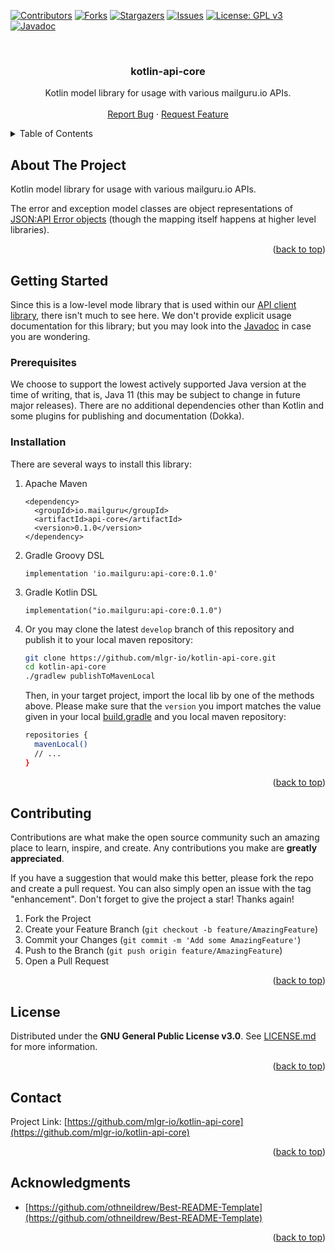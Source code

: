 <!-- Improved compatibility of back to top link: See: https://github.com/othneildrew/Best-README-Template/pull/73 -->
<a name="readme-top"></a>
<!--
*** Thanks for checking out the Best-README-Template. If you have a suggestion
*** that would make this better, please fork the repo and create a pull request
*** or simply open an issue with the tag "enhancement".
*** Don't forget to give the project a star!
*** Thanks again! Now go create something AMAZING! :D
-->



<!-- PROJECT SHIELDS -->
<!--
*** I'm using markdown "reference style" links for readability.
*** Reference links are enclosed in brackets [ ] instead of parentheses ( ).
*** See the bottom of this document for the declaration of the reference variables
*** for contributors-url, forks-url, etc. This is an optional, concise syntax you may use.
*** https://www.markdownguide.org/basic-syntax/#reference-style-links
-->
[![Contributors][contributors-shield]][contributors-url]
[![Forks][forks-shield]][forks-url]
[![Stargazers][stars-shield]][stars-url]
[![Issues][issues-shield]][issues-url]
[![License: GPL v3][license-shield]][license-url]
[![Javadoc][javadoc-shield]][javadoc-url]




<!-- PROJECT LOGO -->
<br />
<div align="center">
  <!-- a href="https://github.com/mlgr-io/kotlin-api-core">
    <img src="images/logo.png" alt="Logo" width="80" height="80">
  </a //-->

<h3 align="center">kotlin-api-core</h3>

  <p align="center">
    Kotlin model library for usage with various mailguru.io APIs. 
    <!-- br />
    <a href="https://github.com/mlgr-io/kotlin-api-core"><strong>Explore the docs »</strong></a //-->
    <br />
    <br />
    <!-- a href="https://github.com/mlgr-io/kotlin-api-core">View Demo</a>
    · //-->
    <a href="https://github.com/mlgr-io/kotlin-api-core/issues">Report Bug</a>
    ·
    <a href="https://github.com/mlgr-io/kotlin-api-core/issues">Request Feature</a>
  </p>
</div>



<!-- TABLE OF CONTENTS -->
<details>
  <summary>Table of Contents</summary>
  <ol>
    <li><a href="#about-the-project">About The Project</a></li>
    <li>
      <a href="#getting-started">Getting Started</a>
      <ul>
        <li><a href="#prerequisites">Prerequisites</a></li>
        <li><a href="#installation">Installation</a></li>
      </ul>
    </li>
    <li><a href="#contributing">Contributing</a></li>
    <li><a href="#license">License</a></li>
    <li><a href="#contact">Contact</a></li>
    <li><a href="#acknowledgments">Acknowledgments</a></li>
  </ol>
</details>



<!-- ABOUT THE PROJECT -->
## About The Project

Kotlin model library for usage with various mailguru.io APIs.

The error and exception model classes are object representations of
[JSON:API Error objects](https://jsonapi.org/format/#error-objects) (though the mapping itself happens at higher level
libraries).

<p align="right">(<a href="#readme-top">back to top</a>)</p>



<!-- GETTING STARTED -->
## Getting Started

Since this is a low-level mode library that is used within our [API client library](https://github.com/mlgr-io), there
isn't much to see here. We don't provide explicit usage documentation for this library; but you may look into the
[Javadoc](https://javadoc.io/doc/io.mailguru/api-core) in case you are wondering.

### Prerequisites

We choose to support the lowest actively supported Java version at the time of writing, that is, Java 11 (this may be
subject to change in future major releases). There are no additional dependencies other than Kotlin and some plugins
for publishing and documentation (Dokka).

### Installation

There are several ways to install this library:

1. Apache Maven
   ```
   <dependency>
     <groupId>io.mailguru</groupId>
     <artifactId>api-core</artifactId>
     <version>0.1.0</version>
   </dependency>
   ```
2. Gradle Groovy DSL
   ```
   implementation 'io.mailguru:api-core:0.1.0'
   ```
3. Gradle Kotlin DSL
   ```
   implementation("io.mailguru:api-core:0.1.0")
   ```
4. Or you may clone the latest `develop` branch of this repository and publish it to your local maven repository: 
   ```sh
   git clone https://github.com/mlgr-io/kotlin-api-core.git
   cd kotlin-api-core
   ./gradlew publishToMavenLocal
   ```
   Then, in your target project, import the local lib by one of the methods above. Please make sure that the `version`
   you import matches the value given in your local
   [build.gradle](https://github.com/mlgr-io/kotlin-api-core/blob/develop/build.gradle) and you local maven repository:
   ```sh
   repositories {
	 mavenLocal()
	 // ...
   }
   ```
 

<p align="right">(<a href="#readme-top">back to top</a>)</p>



<!-- CONTRIBUTING -->
## Contributing

Contributions are what make the open source community such an amazing place to learn, inspire, and create. Any contributions you make are **greatly appreciated**.

If you have a suggestion that would make this better, please fork the repo and create a pull request. You can also simply open an issue with the tag "enhancement".
Don't forget to give the project a star! Thanks again!

1. Fork the Project
2. Create your Feature Branch (`git checkout -b feature/AmazingFeature`)
3. Commit your Changes (`git commit -m 'Add some AmazingFeature'`)
4. Push to the Branch (`git push origin feature/AmazingFeature`)
5. Open a Pull Request

<p align="right">(<a href="#readme-top">back to top</a>)</p>



<!-- LICENSE -->
## License

Distributed under the **GNU General Public License v3.0**. See [LICENSE.md](LICENSE.md) for more information.

<p align="right">(<a href="#readme-top">back to top</a>)</p>



<!-- CONTACT -->
## Contact

Project Link: [https://github.com/mlgr-io/kotlin-api-core](https://github.com/mlgr-io/kotlin-api-core)

<p align="right">(<a href="#readme-top">back to top</a>)</p>



<!-- ACKNOWLEDGMENTS -->
## Acknowledgments

* [https://github.com/othneildrew/Best-README-Template](https://github.com/othneildrew/Best-README-Template)

<p align="right">(<a href="#readme-top">back to top</a>)</p>



<!-- MARKDOWN LINKS & IMAGES -->
<!-- https://www.markdownguide.org/basic-syntax/#reference-style-links -->
[javadoc-url]: https://javadoc.io/doc/io.mailguru/api-core
[javadoc-shield]: https://javadoc.io/badge2/io.mailguru/api-core/javadoc.svg?style=for-the-badge&color=yellow
[contributors-shield]: https://img.shields.io/github/contributors/mlgr-io/kotlin-api-core.svg?style=for-the-badge
[contributors-url]: https://github.com/mlgr-io/kotlin-api-core/graphs/contributors
[forks-shield]: https://img.shields.io/github/forks/mlgr-io/kotlin-api-core.svg?style=for-the-badge
[forks-url]: https://github.com/mlgr-io/kotlin-api-core/network/members
[stars-shield]: https://img.shields.io/github/stars/mlgr-io/kotlin-api-core.svg?style=for-the-badge
[stars-url]: https://github.com/mlgr-io/kotlin-api-core/stargazers
[issues-shield]: https://img.shields.io/github/issues/mlgr-io/kotlin-api-core.svg?style=for-the-badge
[issues-url]: https://github.com/mlgr-io/kotlin-api-core/issues
[license-shield]: https://img.shields.io/github/license/mlgr-io/kotlin-api-core.svg?style=for-the-badge
[license-url]: https://github.com/mlgr-io/kotlin-api-core/blob/master/LICENSE.md
[linkedin-shield]: https://img.shields.io/badge/-LinkedIn-black.svg?style=for-the-badge&logo=linkedin&colorB=555
[linkedin-url]: https://linkedin.com/in/linkedin_username
[product-screenshot]: images/screenshot.png
[Next.js]: https://img.shields.io/badge/next.js-000000?style=for-the-badge&logo=nextdotjs&logoColor=white
[Next-url]: https://nextjs.org/
[React.js]: https://img.shields.io/badge/React-20232A?style=for-the-badge&logo=react&logoColor=61DAFB
[React-url]: https://reactjs.org/
[Vue.js]: https://img.shields.io/badge/Vue.js-35495E?style=for-the-badge&logo=vuedotjs&logoColor=4FC08D
[Vue-url]: https://vuejs.org/
[Angular.io]: https://img.shields.io/badge/Angular-DD0031?style=for-the-badge&logo=angular&logoColor=white
[Angular-url]: https://angular.io/
[Svelte.dev]: https://img.shields.io/badge/Svelte-4A4A55?style=for-the-badge&logo=svelte&logoColor=FF3E00
[Svelte-url]: https://svelte.dev/
[Laravel.com]: https://img.shields.io/badge/Laravel-FF2D20?style=for-the-badge&logo=laravel&logoColor=white
[Laravel-url]: https://laravel.com
[Bootstrap.com]: https://img.shields.io/badge/Bootstrap-563D7C?style=for-the-badge&logo=bootstrap&logoColor=white
[Bootstrap-url]: https://getbootstrap.com
[JQuery.com]: https://img.shields.io/badge/jQuery-0769AD?style=for-the-badge&logo=jquery&logoColor=white
[JQuery-url]: https://jquery.com
